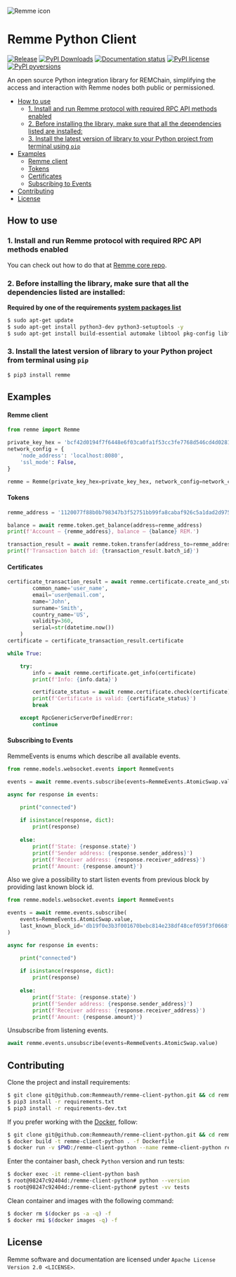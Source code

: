 
![Remme icon](https://habrastorage.org/webt/l8/37/ql/l837ql83zzeeoxikv58v5av5jsi.png)

# Remme Python Client

[![Release](https://img.shields.io/github/release/Remmeauth/remme-client-python.svg)](https://github.com/Remmeauth/remme-client-python/releases)
[![PyPI Downloads](https://img.shields.io/pypi/dm/remme.svg)](https://pypi.python.org/pypi/remme)
[![Documentation status](https://readthedocs.org/projects/remme/badge/?version=latest)](http://remme.readthedocs.io/?badge=latest)
[![PyPI license](https://img.shields.io/pypi/l/remme.svg)](https://pypi.python.org/pypi/remme/)
[![PyPI pyversions](https://img.shields.io/pypi/pyversions/remme.svg)](https://pypi.python.org/pypi/remme/)

An open source Python integration library for REMChain, simplifying the access
and interaction with Remme nodes both public or permissioned.

* [How to use](#how-to-use)
    * [1. Install and run Remme protocol with required RPC API methods enabled](#1-install-and-run-remme-protocol-with-required-rpc-api-methods-enabled)
    * [2. Before installing the library, make sure that all the dependencies listed are installed:](#2-before-installing-the-library-make-sure-that-all-the-dependencies-listed-are-installed)
    * [3. Install the latest version of library to your Python project from terminal using `pip`](#3-install-the-latest-version-of-library-to-your-python-project-from-terminal-using-pip)
* [Examples](#examples)
    * [Remme client](#remme-client)
    * [Tokens](#tokens)
    * [Certificates](#certificates)
    * [Subscribing to Events](#subscribing-to-events)
* [Contributing](#contributing)
* [License](#license)

## How to use

### 1. Install and run Remme protocol with required RPC API methods enabled

You can check out how to do that at [Remme core repo](<https://github.com/Remmeauth/remme-core/>).

### 2. Before installing the library, make sure that all the dependencies listed are installed:

**Required by one of the requirements [system packages list](https://github.com/ludbb/secp256k1-py#installation-with-compilation)**

```bash
$ sudo apt-get update
$ sudo apt-get install python3-dev python3-setuptools -y
$ sudo apt-get install build-essential automake libtool pkg-config libffi-dev -y
```

### 3. Install the latest version of library to your Python project from terminal using `pip`

```bash
$ pip3 install remme
```

## Examples

#### Remme client

```python
from remme import Remme

private_key_hex = 'bcf42d0194f7f6448e6f03ca0fa1f53cc3fe7768d546cd4d028144aba654d7aa'
network_config = {
    'node_address': 'localhost:8080',
    'ssl_mode': False,
}

remme = Remme(private_key_hex=private_key_hex, network_config=network_config)
```

#### Tokens

```python
remme_address = '1120077f88b0b798347b3f52751bb99fa8cabaf926c5a1dad2d975d7b966a85b3a9c21'

balance = await remme.token.get_balance(address=remme_address)
print(f'Account — {remme_address}, balance — {balance} REM.')

transaction_result = await remme.token.transfer(address_to=remme_address, amount=10)
print(f'Transaction batch id: {transaction_result.batch_id}')

```

#### Certificates

```python
certificate_transaction_result = await remme.certificate.create_and_store(
        common_name='user_name',
        email='user@email.com',
        name='John',
        surname='Smith',
        country_name='US',
        validity=360,
        serial=str(datetime.now())
    )
certificate = certificate_transaction_result.certificate

while True:

    try:
        info = await remme.certificate.get_info(certificate)
        print(f'Info: {info.data}')

        certificate_status = await remme.certificate.check(certificate)
        print(f'Certificate is valid: {certificate_status}')
        break

    except RpcGenericServerDefinedError:
        continue
```

#### Subscribing to Events

RemmeEvents is enums which describe all available events.

```python
from remme.models.websocket.events import RemmeEvents

events = await remme.events.subscribe(events=RemmeEvents.AtomicSwap.value)

async for response in events:

    print("connected")
    
    if isinstance(response, dict):
        print(response)
    
    else:
        print(f'State: {response.state}')
        print(f'Sender address: {response.sender_address}')
        print(f'Receiver address: {response.receiver_address}')
        print(f'Amount: {response.amount}')

```

Also we give a possibility to start listen events from previous block by providing last known block id.

```python
from remme.models.websocket.events import RemmeEvents

events = await remme.events.subscribe(
    events=RemmeEvents.AtomicSwap.value, 
    last_known_block_id='db19f0e3b3f001670bebc814e238df48cef059f3f0668f57702ba9ff0c4b8ec45c7298f08b4c2fa67602da27a84b3df5dc78ce0f7774b3d3ae094caeeb9cbc82',
)

async for response in events:

    print("connected")
    
    if isinstance(response, dict):
        print(response)
    
    else:
        print(f'State: {response.state}')
        print(f'Sender address: {response.sender_address}')
        print(f'Receiver address: {response.receiver_address}')
        print(f'Amount: {response.amount}')
```

Unsubscribe from listening events.

```python
await remme.events.unsubscribe(events=RemmeEvents.AtomicSwap.value)
```

## Contributing

Clone the project and install requirements:

```bash
$ git clone git@github.com:Remmeauth/remme-client-python.git && cd remme-client-python
$ pip3 install -r requirements.txt
$ pip3 install -r requirements-dev.txt
```

If you prefer working with the [Docker](https://www.docker.com), follow:

```bash
$ git clone git@github.com:Remmeauth/remme-client-python.git && cd remme-client-python
$ docker build -t remme-client-python . -f Dockerfile
$ docker run -v $PWD:/remme-client-python --name remme-client-python remme-client-python
```

Enter the container bash, check `Python` version and run tests:

```bash
$ docker exec -it remme-client-python bash
$ root@98247c92404d:/remme-client-python# python --version
$ root@98247c92404d:/remme-client-python# pytest -vv tests
```

Clean container and images with the following command:

```bash
$ docker rm $(docker ps -a -q) -f
$ docker rmi $(docker images -q) -f
```

## License

Remme software and documentation are licensed under `Apache License Version 2.0 <LICENSE>`.
